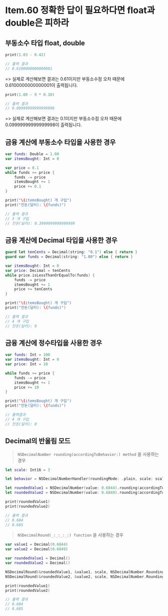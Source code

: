 # Item.60 정확한 답이 필요하다면 float과 double은 피하라

## 부동소수 타입 float, double

```swift
print(1.03 - 0.42) 

// 출력 결과 
// 0.6100000000000001
```
=> 실제로 계산해보면 결과는 0.61이지만 부동소수점 오차 때문에 0.6100000000000001이 출력됩니다. 

```swift
print(1.00 - 9 * 0.10)  

// 출력 결과 
// 0.09999999999999998
```
=> 실제로 계산해보면 결과는 0.1이지만 부동소수점 오차 때문에 0.09999999999999998이 출력됩니다. 

## 금융 계산에 부동소수 타입을 사용한 경우

```swift
var funds: Double = 1.00
var itemsBought: Int = 0

var price = 0.1
while funds >= price {
    funds -= price
    itemsBought += 1
    price += 0.1
}

print("\(itemsBought) 개 구입")
print("잔돈(달러): \(funds)")

// 출력 결과 
// 3 개 구입
// 잔돈(달러): 0.3999999999999999
```

## 금융 계산에 Decimal 타입을 사용한 경우

```swift
guard let tenCents = Decimal(string: "0.1") else { return }
guard var funds = Decimal(string: "1.00") else { return }

var itemsBought: Int = 0
var price: Decimal = tenCents
while price.isLessThanOrEqualTo(funds) {
    funds -= price
    itemsBought += 1
    price += tenCents
}

print("\(itemsBought) 개 구입")
print("잔돈(달러): \(funds)")

// 출력 결과 
// 4 개 구입
// 잔돈(달러): 0
```

## 금융 계산에 정수타입을 사용한 경우

```swift
var funds: Int = 100
var itemsBought: Int = 0
var price: Int = 10

while funds >= price {
    funds -= price
    itemsBought += 1
    price += 10
}

print("\(itemsBought) 개 구입")
print("잔돈(달러): \(funds)")

// 출력결과 
// 4 개 구입
// 잔돈(달러): 0
```

## Decimal의 반올림 모드 

> `NSDecimalNumber rounding(accordingToBehavior:) method` 을 사용하는 경우

```swift
let scale: Int16 = 3

let behavior = NSDecimalNumberHandler(roundingMode: .plain, scale: scale, raiseOnExactness: false, raiseOnOverflow: false, raiseOnUnderflow: false, raiseOnDivideByZero: true)

let roundedValue1 = NSDecimalNumber(value: 0.6844).rounding(accordingToBehavior: behavior)
let roundedValue2 = NSDecimalNumber(value: 0.6849).rounding(accordingToBehavior: behavior)

print(roundedValue1) 
print(roundedValue2) 

// 출력 결과 
// 0.684
// 0.685
```

> `NSDecimalRound(_:_:_:_:) function` 을 사용하는 경우

```swift
var value1 = Decimal(0.6844)
var value2 = Decimal(0.6849)

var roundedValue1 = Decimal()
var roundedValue2 = Decimal()

NSDecimalRound(&roundedValue1, &value1, scale, NSDecimalNumber.RoundingMode.plain)
NSDecimalRound(&roundedValue2, &value2, scale, NSDecimalNumber.RoundingMode.plain)

print(roundedValue1)
print(roundedValue2)

// 출력 결과 
// 0.684
// 0.685
```